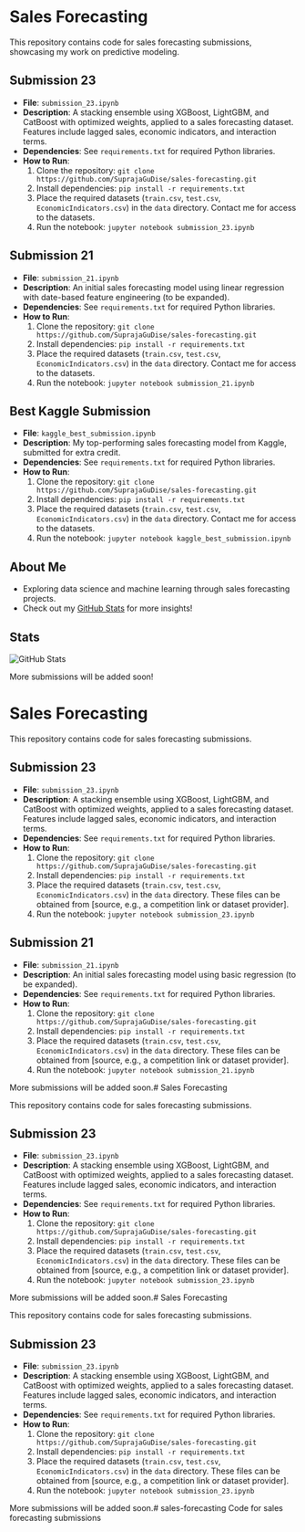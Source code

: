 # Sales Forecasting

This repository contains code for sales forecasting submissions, 
showcasing my work on predictive modeling.

## Submission 23
- **File**: `submission_23.ipynb`
- **Description**: A stacking ensemble using XGBoost, LightGBM, and 
CatBoost with optimized weights, applied to a sales forecasting dataset. 
Features include lagged sales, economic indicators, and interaction terms.
- **Dependencies**: See `requirements.txt` for required Python libraries.
- **How to Run**:
  1. Clone the repository: `git clone 
https://github.com/SuprajaGuDise/sales-forecasting.git`
  2. Install dependencies: `pip install -r requirements.txt`
  3. Place the required datasets (`train.csv`, `test.csv`, 
`EconomicIndicators.csv`) in the `data` directory. Contact me for access 
to the datasets.
  4. Run the notebook: `jupyter notebook submission_23.ipynb`

## Submission 21
- **File**: `submission_21.ipynb`
- **Description**: An initial sales forecasting model using linear 
regression with date-based feature engineering (to be expanded).
- **Dependencies**: See `requirements.txt` for required Python libraries.
- **How to Run**:
  1. Clone the repository: `git clone 
https://github.com/SuprajaGuDise/sales-forecasting.git`
  2. Install dependencies: `pip install -r requirements.txt`
  3. Place the required datasets (`train.csv`, `test.csv`, 
`EconomicIndicators.csv`) in the `data` directory. Contact me for access 
to the datasets.
  4. Run the notebook: `jupyter notebook submission_21.ipynb`

## Best Kaggle Submission
- **File**: `kaggle_best_submission.ipynb`
- **Description**: My top-performing sales forecasting model from Kaggle, 
submitted for extra credit.
- **Dependencies**: See `requirements.txt` for required Python libraries.
- **How to Run**:
  1. Clone the repository: `git clone 
https://github.com/SuprajaGuDise/sales-forecasting.git`
  2. Install dependencies: `pip install -r requirements.txt`
  3. Place the required datasets (`train.csv`, `test.csv`, 
`EconomicIndicators.csv`) in the `data` directory. Contact me for access 
to the datasets.
  4. Run the notebook: `jupyter notebook kaggle_best_submission.ipynb`

## About Me
- Exploring data science and machine learning through sales forecasting 
projects.
- Check out my [GitHub Stats](#) for more insights!

## Stats
![GitHub 
Stats](https://github-readme-stats.vercel.app/api?username=SuprajaGuDise&show_icons=true)

More submissions will be added soon!


# Sales Forecasting

This repository contains code for sales forecasting submissions.

## Submission 23
- **File**: `submission_23.ipynb`
- **Description**: A stacking ensemble using XGBoost, LightGBM, and 
CatBoost with optimized weights, applied to a sales forecasting dataset. 
Features include lagged sales, economic indicators, and interaction 
terms.
- **Dependencies**: See `requirements.txt` for required Python libraries.
- **How to Run**:
  1. Clone the repository: `git clone 
https://github.com/SuprajaGuDise/sales-forecasting.git`
  2. Install dependencies: `pip install -r requirements.txt`
  3. Place the required datasets (`train.csv`, `test.csv`, 
`EconomicIndicators.csv`) in the `data` directory. These files can be 
obtained from [source, e.g., a competition link or dataset provider].
  4. Run the notebook: `jupyter notebook submission_23.ipynb`

## Submission 21
- **File**: `submission_21.ipynb`
- **Description**: An initial sales forecasting model using basic 
regression (to be expanded).
- **Dependencies**: See `requirements.txt` for required Python libraries.
- **How to Run**:
  1. Clone the repository: `git clone 
https://github.com/SuprajaGuDise/sales-forecasting.git`
  2. Install dependencies: `pip install -r requirements.txt`
  3. Place the required datasets (`train.csv`, `test.csv`, 
`EconomicIndicators.csv`) in the `data` directory. These files can be 
obtained from [source, e.g., a competition link or dataset provider].
  4. Run the notebook: `jupyter notebook submission_21.ipynb`

More submissions will be added soon.# 
Sales Forecasting

This repository contains code for sales forecasting submissions.

## Submission 23
- **File**: `submission_23.ipynb`
- **Description**: A stacking ensemble using XGBoost, LightGBM, and 
CatBoost with optimized weights, applied to a sales forecasting dataset. 
Features include lagged sales, economic indicators, and interaction 
terms.
- **Dependencies**: See `requirements.txt` for required Python libraries.
- **How to Run**:
  1. Clone the repository: `git clone 
https://github.com/SuprajaGuDise/sales-forecasting.git`
  2. Install dependencies: `pip install -r requirements.txt`
  3. Place the required datasets (`train.csv`, `test.csv`, 
`EconomicIndicators.csv`) in the `data` directory. These files can be 
obtained from [source, e.g., a competition link or dataset provider].
  4. Run the notebook: `jupyter notebook submission_23.ipynb`

More submissions will be added soon.# 
Sales Forecasting

This repository contains code for sales forecasting submissions.

## Submission 23
- **File**: `submission_23.ipynb`
- **Description**: A stacking ensemble using XGBoost, LightGBM, and 
CatBoost with optimized weights, applied to a sales forecasting dataset. 
Features include lagged sales, economic indicators, and interaction 
terms.
- **Dependencies**: See `requirements.txt` for required Python libraries.
- **How to Run**:
  1. Clone the repository: `git clone 
https://github.com/SuprajaGuDise/sales-forecasting.git`
  2. Install dependencies: `pip install -r requirements.txt`
  3. Place the required datasets (`train.csv`, `test.csv`, 
`EconomicIndicators.csv`) in the `data` directory. These files can be 
obtained from [source, e.g., a competition link or dataset provider].
  4. Run the notebook: `jupyter notebook submission_23.ipynb`

More submissions will be added soon.# 
sales-forecasting Code for sales forecasting submissions
